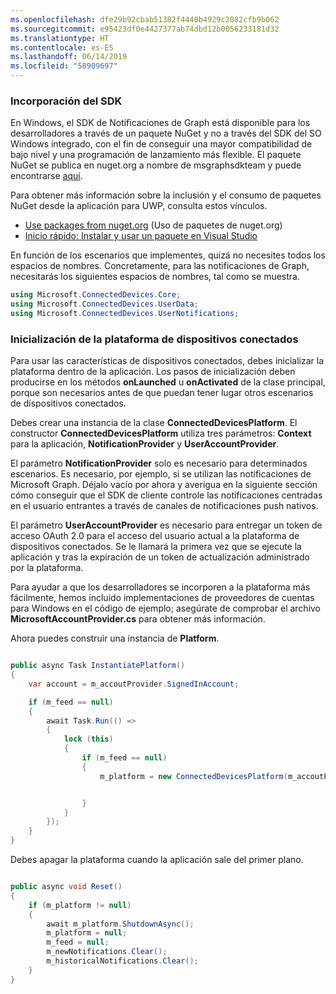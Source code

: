 ```yaml
---
ms.openlocfilehash: dfe29b92cbab51382f4440b4929c2082cfb9b062
ms.sourcegitcommit: e95423df0e4427377ab74dbd12b0056233181d32
ms.translationtype: HT
ms.contentlocale: es-ES
ms.lasthandoff: 06/14/2019
ms.locfileid: "58909697"
---
```

### <a name="add-the-sdk"></a>Incorporación del SDK

En Windows, el SDK de Notificaciones de Graph está disponible para los desarrolladores a través de un paquete NuGet y no a través del SDK del SO Windows integrado, con el fin de conseguir una mayor compatibilidad de bajo nivel y una programación de lanzamiento más flexible. El paquete NuGet se publica en nuget.org a nombre de msgraphsdkteam y puede encontrarse [aquí](https://www.nuget.org/profiles/msgraphsdkteam). 

Para obtener más información sobre la inclusión y el consumo de paquetes NuGet desde la aplicación para UWP, consulta estos vínculos. 
* [Use packages from nuget.org](https://docs.microsoft.com/en-us/azure/devops/artifacts/nuget/upstream-sources?view=vsts&tabs=new-nav) (Uso de paquetes de nuget.org)
* [Inicio rápido: Instalar y usar un paquete en Visual Studio](https://docs.microsoft.com/en-us/nuget/quickstart/install-and-use-a-package-in-visual-studio)




En función de los escenarios que implementes, quizá no necesites todos los espacios de nombres. Concretamente, para las notificaciones de Graph, necesitarás los siguientes espacios de nombres, tal como se muestra.


```C#
using Microsoft.ConnectedDevices.Core;
using Microsoft.ConnectedDevices.UserData;
using Microsoft.ConnectedDevices.UserNotifications;

```


### <a name="initialize-the-connected-devices-platform"></a>Inicialización de la plataforma de dispositivos conectados

Para usar las características de dispositivos conectados, debes inicializar la plataforma dentro de la aplicación. Los pasos de inicialización deben producirse en los métodos **onLaunched** u **onActivated** de la clase principal, porque son necesarios antes de que puedan tener lugar otros escenarios de dispositivos conectados. 

Debes crear una instancia de la clase **ConnectedDevicesPlatform**. El constructor **ConnectedDevicesPlatform** utiliza tres parámetros: **Context** para la aplicación, **NotificationProvider** y **UserAccountProvider**.

El parámetro **NotificationProvider** solo es necesario para determinados escenarios. Es necesario, por ejemplo, si se utilizan las notificaciones de Microsoft Graph. Déjalo vacío por ahora y averigua en la siguiente sección cómo conseguir que el SDK de cliente controle las notificaciones centradas en el usuario entrantes a través de canales de notificaciones push nativos.

El parámetro **UserAccountProvider** es necesario para entregar un token de acceso OAuth 2.0 para el acceso del usuario actual a la plataforma de dispositivos conectados. Se le llamará la primera vez que se ejecute la aplicación y tras la expiración de un token de actualización administrado por la plataforma. 

Para ayudar a que los desarrolladores se incorporen a la plataforma más fácilmente, hemos incluido implementaciones de proveedores de cuentas para Windows en el código de ejemplo; asegúrate de comprobar el archivo **MicrosoftAccountProvider.cs** para obtener más información. 

Ahora puedes construir una instancia de **Platform**. 

```C#

public async Task InstantiatePlatform()
{
    var account = m_accoutProvider.SignedInAccount;

    if (m_feed == null)
    {
        await Task.Run(() =>
        {
            lock (this)
            {
                if (m_feed == null)
                {
                    m_platform = new ConnectedDevicesPlatform(m_accoutProvider, this);


                }
            }
        });
    }
}

```

Debes apagar la plataforma cuando la aplicación sale del primer plano.

```C#

public async void Reset()
{
    if (m_platform != null)
    {
        await m_platform.ShutdownAsync();
        m_platform = null;
        m_feed = null;
        m_newNotifications.Clear();
        m_historicalNotifications.Clear();
    }
}

```
